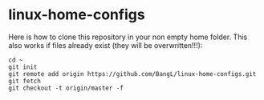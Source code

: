 # linux-home-configs

Here is how to clone this repository in your non empty home folder. This also works if files already exist (they will be overwritten!!!):

```
cd ~
git init
git remote add origin https://github.com/BangL/linux-home-configs.git
git fetch
git checkout -t origin/master -f
```
